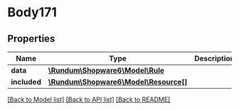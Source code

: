 # Body171

## Properties
Name | Type | Description | Notes
------------ | ------------- | ------------- | -------------
**data** | [**\Rundum\Shopware6\Model\Rule**](Rule.md) |  | [optional] 
**included** | [**\Rundum\Shopware6\Model\Resource[]**](Resource.md) |  | [optional] 

[[Back to Model list]](../../README.md#documentation-for-models) [[Back to API list]](../../README.md#documentation-for-api-endpoints) [[Back to README]](../../README.md)

